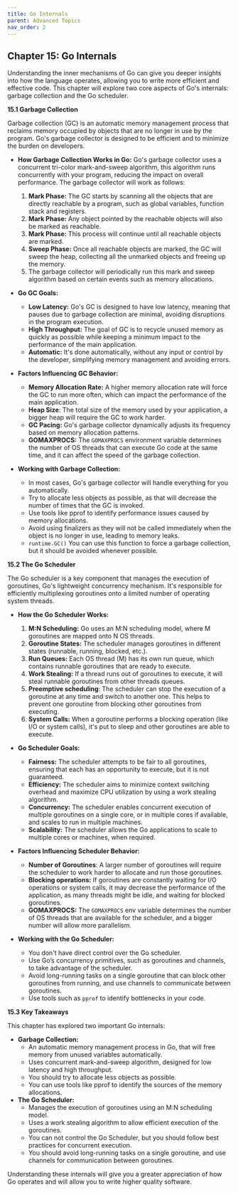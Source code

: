 ```yaml
---
title: Go Internals
parent: Advanced Topics
nav_order: 2
---
```


## Chapter 15: Go Internals

Understanding the inner mechanisms of Go can give you deeper insights into how the language operates, allowing you to write more efficient and effective code. This chapter will explore two core aspects of Go's internals: garbage collection and the Go scheduler.

**15.1 Garbage Collection**

Garbage collection (GC) is an automatic memory management process that reclaims memory occupied by objects that are no longer in use by the program. Go's garbage collector is designed to be efficient and to minimize the burden on developers.

*   **How Garbage Collection Works in Go:**
    Go's garbage collector uses a concurrent tri-color mark-and-sweep algorithm, this algorithm runs concurrently with your program, reducing the impact on overall performance. The garbage collector will work as follows:

    1.  **Mark Phase:** The GC starts by scanning all the objects that are directly reachable by a program, such as global variables, function stack and registers.
    2.  **Mark Phase:** Any object pointed by the reachable objects will also be marked as reachable.
	3.  **Mark Phase:** This process will continue until all reachable objects are marked.
    4.  **Sweep Phase:** Once all reachable objects are marked, the GC will sweep the heap, collecting all the unmarked objects and freeing up the memory.
	5.  The garbage collector will periodically run this mark and sweep algorithm based on certain events such as memory allocations.

*   **Go GC Goals:**

    *   **Low Latency:** Go's GC is designed to have low latency, meaning that pauses due to garbage collection are minimal, avoiding disruptions in the program execution.
    *   **High Throughput:** The goal of GC is to recycle unused memory as quickly as possible while keeping a minimum impact to the performance of the main application.
	* **Automatic:** It's done automatically, without any input or control by the developer, simplifying memory management and avoiding errors.

*  **Factors Influencing GC Behavior:**
    *   **Memory Allocation Rate:** A higher memory allocation rate will force the GC to run more often, which can impact the performance of the main application.
	*  **Heap Size**: The total size of the memory used by your application, a bigger heap will require the GC to work harder.
    *   **GC Pacing:** Go's garbage collector dynamically adjusts its frequency based on memory allocation patterns.
    *   **GOMAXPROCS:** The `GOMAXPROCS` environment variable determines the number of OS threads that can execute Go code at the same time, and it can affect the speed of the garbage collection.
*   **Working with Garbage Collection:**
    *   In most cases, Go's garbage collector will handle everything for you automatically.
    *   Try to allocate less objects as possible, as that will decrease the number of times that the GC is invoked.
	*	Use tools like pprof to identify performance issues caused by memory allocations.
    * Avoid using finalizers as they will not be called immediately when the object is no longer in use, leading to memory leaks.
	*  `runtime.GC()` You can use this function to force a garbage collection, but it should be avoided whenever possible.

**15.2 The Go Scheduler**

The Go scheduler is a key component that manages the execution of goroutines, Go's lightweight concurrency mechanism. It's responsible for efficiently multiplexing goroutines onto a limited number of operating system threads.

*   **How the Go Scheduler Works:**

    1.  **M:N Scheduling:** Go uses an M:N scheduling model, where M goroutines are mapped onto N OS threads.
    2.  **Goroutine States:** The scheduler manages goroutines in different states (runnable, running, blocked, etc.).
    3.  **Run Queues:** Each OS thread (M) has its own run queue, which contains runnable goroutines that are ready to execute.
	4.  **Work Stealing:** If a thread runs out of goroutines to execute, it will steal runnable goroutines from other threads queues.
	5. **Preemptive scheduling**: The scheduler can stop the execution of a goroutine at any time and switch to another one. This helps to prevent one goroutine from blocking other goroutines from executing.
    6.  **System Calls:** When a goroutine performs a blocking operation (like I/O or system calls), it's put to sleep and other goroutines are able to execute.

*   **Go Scheduler Goals:**

    *   **Fairness:** The scheduler attempts to be fair to all goroutines, ensuring that each has an opportunity to execute, but it is not guaranteed.
    *   **Efficiency:** The scheduler aims to minimize context switching overhead and maximize CPU utilization by using a work stealing algorithm.
	* **Concurrency:** The scheduler enables concurrent execution of multiple goroutines on a single core, or in multiple cores if available, and scales to run in multiple machines.
    * **Scalability:** The scheduler allows the Go applications to scale to multiple cores or machines, when required.

*  **Factors Influencing Scheduler Behavior:**
	*   **Number of Goroutines**: A larger number of goroutines will require the scheduler to work harder to allocate and run those goroutines.
    *   **Blocking operations:** If goroutines are constantly waiting for I/O operations or system calls, it may decrease the performance of the application, as many threads might be idle, and waiting for blocked goroutines.
    *   **GOMAXPROCS:** The `GOMAXPROCS` env variable determines the number of OS threads that are available for the scheduler, and a bigger number will allow more parallelism.

*   **Working with the Go Scheduler:**

    *   You don't have direct control over the Go scheduler.
    *   Use Go’s concurrency primitives, such as goroutines and channels, to take advantage of the scheduler.
    *   Avoid long-running tasks on a single goroutine that can block other goroutines from running, and use channels to communicate between goroutines.
    *    Use tools such as `pprof` to identify bottlenecks in your code.

**15.3 Key Takeaways**

This chapter has explored two important Go internals:

*   **Garbage Collection:**
    *   An automatic memory management process in Go, that will free memory from unused variables automatically.
    *   Uses concurrent mark-and-sweep algorithm, designed for low latency and high throughput.
	*	You should try to allocate less objects as possible.
	* You can use tools like pprof to identify the sources of the memory allocations.
*   **The Go Scheduler:**
    *   Manages the execution of goroutines using an M:N scheduling model.
    *    Uses a work stealing algorithm to allow efficient execution of the goroutines.
    * You can not control the Go Scheduler, but you should follow best practices for concurrent execution.
    *  You should avoid long-running tasks on a single goroutine, and use channels for communication between goroutines.

Understanding these internals will give you a greater appreciation of how Go operates and will allow you to write higher quality software.


